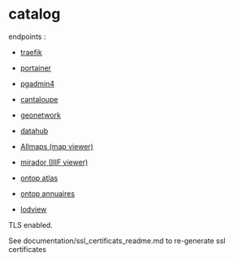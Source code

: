 # catalog

endpoints :

- [traefik](http://traefik.geohistoricaldata.org)
- [portainer](portainer.geohistoricaldata.org)
- [pgadmin4](http://pgadmin.geohistoricaldata.org)
- [cantaloupe](http://iiif.geohistoricaldata.org)

- [geonetwork](http://catalog.geohistoricaldata.org)
- [datahub](http://catalog.geohistoricaldata.org/datahub)
- [Allmaps (map viewer)](preview.geohistoricaldata.org)
- [mirador (IIIF viewer)](directory.geohistoricaldata.org)
- [ontop atlas](ontop.geohistoricaldata.org)
- [ontop annuaires](http://ontop.geohistoricaldata.org)
- [lodview](rdf.geohistoricaldata.org)

TLS enabled.

See documentation/ssl_certificats_readme.md to re-generate ssl certificates
